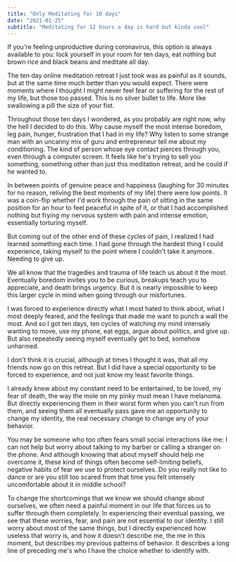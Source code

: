 ```yaml
---
title: "Only Meditating for 10 days"
date: "2021-01-25"
subtitle: "Meditating for 12 hours a day is hard but kinda cool"
---
```


If you're feeling unproductive during coronavirus, this option is always available to you: lock yourself in your room for ten days, eat nothing but brown rice and black beans and meditate all day. 
     
The ten day online meditation retreat I just took was as painful as it sounds, but at the same time much better than you would expect. There were moments where I thought I might never feel fear or suffering for the rest of my life, but those too passed. This is no silver bullet to life. More like swallowing a pill the size of your fist. 

Throughout those ten days I wondered, as you probably are right now, why the hell I decided to do this. Why cause myself the most intense boredom, leg pain, hunger, frustration that I had in my life? Why listen to some strange man with an uncanny mix of guru and entrepreneur tell me about my conditioning. The kind of person whose eye contact pierces through you, even through a computer screen. It feels like he's trying to sell you something, something other than just this meditation retreat, and he could if he wanted to. 

In between points of genuine peace and happiness (laughing for 30 minutes for no reason, reliving the best moments of my life) there were low points. It was a coin-flip whether I'd work through the pain of sitting in the same position for an hour to feel peaceful in spite of it, or that I had accomplished nothing but frying my nervous system with pain and intense emotion, essentially torturing myself. 

But coming out of the other end of these cycles of pain, I realized I had learned something each time. I had gone through the hardest thing I could experience, taking myself to the point where I couldn't take it anymore. Needing to give up. 

We all know that the tragedies and trauma of life teach us about it the most. Eventually boredom invites you to be curious, breakups teach you to appreciate, and death brings urgency. But it is nearly impossible to keep this larger cycle in mind when going through our misfortunes.

I was forced to experience directly what I most hated to think about, what I most deeply feared, and the feelings that made me want to punch a wall the most. And so I got ten days, ten cycles of watching my mind intensely wanting to move, use my phone, eat eggs, argue about politics, and  give up. But also repeatedly seeing myself eventually get to bed, somehow unharmed. 

I don't think it is crucial, although at times I thought it was, that all my friends now go on this retreat. But I did have a special opportunity to be forced to experience, and not just know my least favorite things. 

I already knew about my constant need to be entertained, to be loved, my fear of death, the way the mole on my pinky must mean I have melanoma. But directly experiencing them in their worst form when you can't run from them, and seeing them all eventually pass gave me an opportunity to change my identity, the real necessary change to change any of your behavior. 

You may be someone who too often fears small social interactions like me: I can not help but worry about talking to my barber or calling a stranger on the phone. And although knowing that about myself should help me overcome it, these kind of things often become self-limiting beliefs, negative habits of fear we use to protect ourselves. Do you really not like to dance or are you still too scared from that time you felt intensely uncomfortable about it in middle school?

To change the shortcomings that we know we should change about ourselves, we often need a painful moment in our life that forces us to suffer through them completely. In experiencing their eventual passing, we see that these worries, fear, and pain are not essential to our identity. I still worry about most of the same things, but I directly experienced how useless that worry is, and how it doesn't describe me, the me in this moment, but describes my previous patterns of behavior. It describes a long line of preceding me's who I have the choice whether to identify with.

